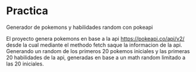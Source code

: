 # Practica
Generador de pokemons y habilidades random con pokeapi

El proyecto genera pokemons en base a la api https://pokeapi.co/api/v2/
desde la cual mediante el methodo fetch saque la informacion de la api.
Generando un random de los primeros 20 pokemos iniciales y las primeras 20 habilidades de la api, generadas en base a un math random limitado a las 20 iniciales.


